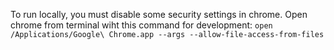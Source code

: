To run locally, you must disable some security settings in chrome. Open chrome from terminal wiht this command for development: 
```open /Applications/Google\ Chrome.app --args --allow-file-access-from-files```